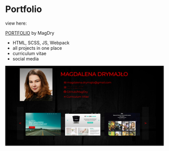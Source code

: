 # Portfolio

view here:

<a href="https://magdry.github.io/Portfolio/index.html">PORTFOLIO</a> by MagDry

<ul>
  <li>HTML, SCSS, JS, Webpack</li>
  <li>all projects in one place</li>
  <li>curriculum vitae</li>
  <li>social media</li>
</ul>

<img src="https://github.com/MagDry/Portfolio/blob/master/images/portfolio.jpg?raw=true"/>


